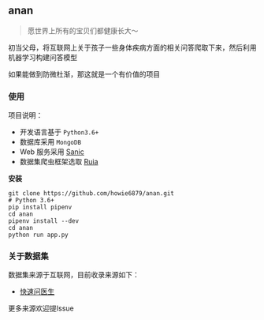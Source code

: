 ## anan

> 愿世界上所有的宝贝们都健康长大～

初当父母，将互联网上关于孩子一些身体疾病方面的相关问答爬取下来，然后利用机器学习构建问答模型

如果能做到防微杜渐，那这就是一个有价值的项目

### 使用

项目说明：

- 开发语言基于 `Python3.6+`
- 数据库采用 `MongoDB`
- Web 服务采用 [Sanic](https://github.com/huge-success/sanic)
- 数据集爬虫框架选取 [Ruia](https://github.com/howie6879/ruia)

**安装**

```shell
git clone https://github.com/howie6879/anan.git
# Python 3.6+
pip install pipenv
cd anan
pipenv install --dev
cd anan
python run app.py
```

### 关于数据集

数据集来源于互联网，目前收录来源如下：

- [快速问医生](https://m.120ask.com/jibing/class/c3/)

更多来源欢迎提Issue